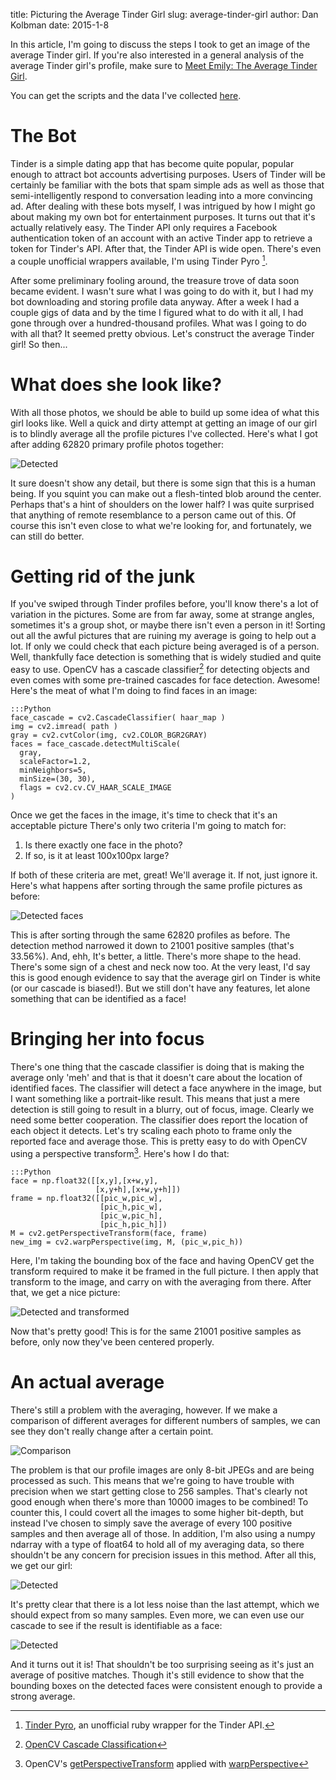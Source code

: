 title: Picturing the Average Tinder Girl
slug: average-tinder-girl
author: Dan Kolbman
date: 2015-1-8

In this article, I'm going to discuss the steps I took to get an image of the 
average Tinder girl. If you're also interested in a general analysis of the 
average Tinder girl's profile, make sure to [Meet Emily: The Average Tinder 
Girl]({filename}/posts/meetemily/emily.md).

You can get the scripts and the data I've collected [here](https://github.com/dankolbman/CleverTind).

# The Bot

Tinder is a simple dating app that has become quite popular, popular enough to
attract bot accounts advertising purposes. Users of Tinder will be certainly be 
familiar with the bots that spam simple ads as well as those that semi-intelligently
respond to conversation leading into a more convincing ad. After dealing with 
these bots myself, I was intrigued by how I might go about making my own bot for
entertainment purposes. It turns out that it's actually relatively easy. The 
Tinder API only requires a Facebook authentication token of an account with an 
active Tinder app to retrieve a token for Tinder's API. After that, the Tinder
API is wide open. There's even a couple unofficial wrappers available, I'm using
Tinder Pyro [^tinder_pyro].

[^tinder_pyro]: [Tinder Pyro](https://github.com/nneal/tinder_pyro), an unofficial 
ruby wrapper for the Tinder API.

After some preliminary fooling around, the treasure trove of data soon became 
evident. I wasn't sure what I was going to do with it, but I had my bot
downloading and storing profile data anyway. After a week I had a couple gigs of
data and by the time I figured what to do with it all, I had gone through over 
a hundred-thousand profiles. What was I going to do with all that? It seemed 
pretty obvious. Let's construct the average Tinder girl! So then...

# What does she look like?

With all those photos, we should be able to build up some idea of what this girl
looks like. Well a quick and dirty attempt at getting an image of our girl is to
blindly average all the profile pictures I've collected. Here's what I got after
adding 62820 primary profile photos together:

![Detected]({attach}prof_avg.png)

It sure doesn't show any detail, but there is some sign that this is a human being.
If you squint you can make out a flesh-tinted blob around the center. Perhaps
that's a hint of shoulders on the lower half? I was quite surprised that anything
of remote resemblance to a person came out of this. Of course this isn't even
close to what we're looking for, and fortunately, we can still do better.

# Getting rid of the junk

If you've swiped through Tinder profiles before, you'll know there's a lot of
variation in the pictures. Some are from far away, some at strange angles, 
sometimes it's a group shot, or maybe there isn't even a person in it! Sorting 
out all the awful pictures that are ruining my average is going to help out a
lot. If only we could check that each picture being averaged is of a person.
Well, thankfully face detection is something that is widely studied and quite 
easy to use. OpenCV has a cascade classifier[^cascade_classifier] for detecting 
objects and even comes with some pre-trained cascades for face detection.
Awesome! Here's the meat of what I'm doing to find faces in an image:

    :::Python
    face_cascade = cv2.CascadeClassifier( haar_map )
    img = cv2.imread( path ) 
    gray = cv2.cvtColor(img, cv2.COLOR_BGR2GRAY)
    faces = face_cascade.detectMultiScale(
      gray,
      scaleFactor=1.2,
      minNeighbors=5,
      minSize=(30, 30),
      flags = cv2.cv.CV_HAAR_SCALE_IMAGE
    )

[^cascade_classifier]: [OpenCV Cascade Classification](http://docs.opencv.org/modules/objdetect/doc/cascade_classification.html)

Once we get the faces in the image, it's time to check that it's an acceptable 
picture There's only two criteria I'm going to match for:

1. Is there exactly one face in the photo?
2. If so, is it at least 100x100px large?

If both of these criteria are met, great! We'll average it. If not, just ignore it.
Here's what happens after sorting through the same profile pictures as before:

![Detected faces]({attach}detect_avg.png)

This is after sorting through the same 62820 profiles as before. The detection 
method narrowed it down to 21001 positive samples (that's 33.56%).
And, ehh, It's better, a little. There's more shape to the head. There's some sign of a chest
and neck now too. At the very least, I'd say this is good enough evidence to say
that the average girl on Tinder is white (or our cascade is biased!). But we 
still don't have any features, let alone something that can be identified as a
face!

# Bringing her into focus

There's one thing that the cascade classifier is doing that is making the average 
only 'meh' and that is that it doesn't care about the location of identified faces.
The classifier will detect a face anywhere in the image, but I want something 
like a portrait-like result. This means that just a mere detection is still going
to result in a blurry, out of focus, image. Clearly we need some better cooperation.
The classifier does report the location of each object it detects. Let's try
 scaling each photo to frame only the reported face and average those. This is 
pretty easy to do with OpenCV using a perspective transform[^transform]. Here's how I do that:


    :::Python
    face = np.float32([[x,y],[x+w,y],
                       [x,y+h],[x+w,y+h]])
    frame = np.float32([[pic_w,pic_w],
                        [pic_h,pic_w],
                        [pic_w,pic_h],
                        [pic_h,pic_h]]) 
    M = cv2.getPerspectiveTransform(face, frame)
    new_img = cv2.warpPerspective(img, M, (pic_w,pic_h))

[^transform]: OpenCV's [getPerspectiveTransform](http://docs.opencv.org/modules/imgproc/doc/geometric_transformations.html#getperspectivetransform) applied with [warpPerspective](http://docs.opencv.org/modules/imgproc/doc/geometric_transformations.html#warpperspective)

Here, I'm taking the bounding box of the face and having OpenCV get the transform
required to make it be framed in the full picture. I then apply that transform 
to the image, and carry on with the averaging from there. After that, we get a
nice picture:

![Detected and transformed]({attach}full_101.png)

Now that's pretty good! This is for the same 21001 positive samples as before, 
only now they've been centered properly. 


# An actual average

There's still a problem with the averaging, however. If we make a comparison of
different averages for different numbers of samples, we can see they don't 
really change after a certain point.

![Comparison]({attach}compare_small.png)

The problem is that our profile images are only 8-bit JPEGs and are being 
processed as such. This means that we're going to have trouble with precision
when we start getting close to 256 samples. That's clearly not good enough when
there's more than 10000 images to be combined! To counter this, I could covert 
all the images to some higher bit-depth, but instead I've chosen to simply save 
the average of every 100 positive samples and then average all of those. In 
addition, I'm also using a numpy ndarray with a type of float64 to hold all of 
my averaging data, so there shouldn't be any concern for precision issues in this
method.
After all this, we get our girl:

![Detected]({attach}trans_avg.png)

It's pretty clear that there is a lot less noise than the last attempt, which 
we should expect from so many samples. Even more, we can even use our cascade to
see if the result is identifiable as a face:

![Detected]({attach}detected.png)

And it turns out it is! That shouldn't be too surprising seeing as it's 
just an average of positive matches. Though it's still evidence to show that
the bounding boxes on the detected faces were consistent enough to provide a strong
average.

